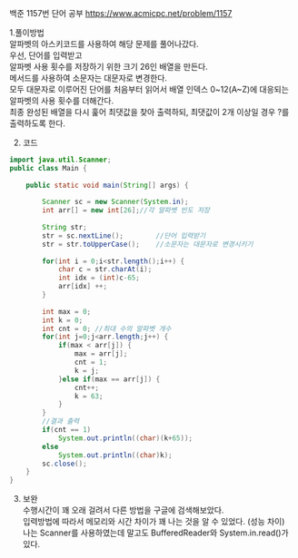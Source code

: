 백준 1157번 단어 공부 https://www.acmicpc.net/problem/1157

1.풀이방법  
알파벳의 아스키코드를 사용하여 해당 문제를 풀어나갔다.    
우선, 단어를 입력받고   
알파벳 사용 횟수를 저장하기 위한 크기 26인 배열을 만든다.   
메서드를 사용하여 소문자는 대문자로 변경한다.   
모두 대문자로 이루어진 단어를 처음부터 읽어서 배열 인덱스 0~12(A~Z)에 대응되는 알파벳의 사용 횟수를 더해간다.    
최종 완성된 배열을 다시 훑어 최댓값을 찾아 출력하되, 최댓값이 2개 이상일 경우 ?를 출력하도록 한다.    

2. 코드
```java
import java.util.Scanner;
public class Main {
	
	public static void main(String[] args) {
		
		Scanner sc = new Scanner(System.in);
		int arr[] = new int[26];//각 알파벳 빈도 저장 
		
		String str;
		str = sc.nextLine();		//단어 입력받기 
		str = str.toUpperCase();	//소문자는 대문자로 변경시키기 
		
		for(int i = 0;i<str.length();i++) {
			char c = str.charAt(i);
			int idx = (int)c-65;
			arr[idx] ++;
		}
		
		int max = 0;
		int k = 0;
		int cnt = 0; //최대 수의 알파벳 개수 
		for(int j=0;j<arr.length;j++) {
			if(max < arr[j]) {
				max = arr[j];
				cnt = 1;
				k = j;
			}else if(max == arr[j]) {
				cnt++;
				k = 63;
			}
		}
		//결과 출력
		if(cnt == 1) 
			System.out.println((char)(k+65));
		else 
			System.out.println((char)k);
		sc.close();
	}
}
```

3. 보완  
수행시간이 꽤 오래 걸려서 다른 방법을 구글에 검색해보았다.   
입력방법에 따라서 메모리와 시간 차이가 꽤 나는 것을 알 수 있었다. (성능 차이)        
나는 Scanner를 사용하였는데 말고도 BufferedReader와 System.in.read()가 있다.    

